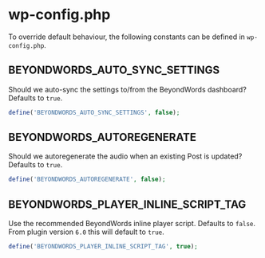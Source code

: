 #   wp-config.php

To override default behaviour, the following constants can be defined in
`wp-config.php`.

##  BEYONDWORDS_AUTO_SYNC_SETTINGS

Should we auto-sync the settings to/from the BeyondWords dashboard?
Defaults to `true`.

```php
define('BEYONDWORDS_AUTO_SYNC_SETTINGS', false);
```

##  BEYONDWORDS_AUTOREGENERATE

Should we autoregenerate the audio when an existing Post is updated?
Defaults to `true`.

```php
define('BEYONDWORDS_AUTOREGENERATE', false);
```

##  BEYONDWORDS_PLAYER_INLINE_SCRIPT_TAG

Use the recommended BeyondWords inline player script.
Defaults to `false`.
From plugin version `6.0` this will default to `true`.

```php
define('BEYONDWORDS_PLAYER_INLINE_SCRIPT_TAG', true);
```
